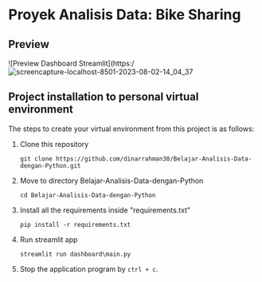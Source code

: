# Proyek Analisis Data: Bike Sharing 

## Preview
![Preview Dashboard Streamlit](https:/![screencapture-localhost-8501-2023-08-02-14_04_37](https://github.com/dinarrahman30/Belajar-Analisis-Data-dengan-Python/assets/68122380/4e926b3d-3f1e-4308-8f0b-42d6396a7842)


## Project installation to personal virtual environment
The steps to create your virtual environment from this project is as follows:

1. Clone this repository
   ```
   git clone https://github.com/dinarrahman30/Belajar-Analisis-Data-dengan-Python.git
   ```

2. Move to directory Belajar-Analisis-Data-dengan-Python
   ```
   cd Belajar-Analisis-Data-dengan-Python
   ```

3. Install all the requirements inside "requirements.txt"
   ```
   pip install -r requirements.txt
   ```

4. Run streamlit app
   ```
   streamlit run dashboard\main.py
   ```

5. Stop the application program by `ctrl + c`.
